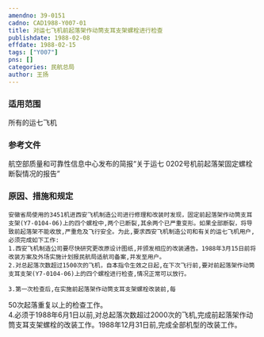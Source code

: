 ```yaml
---
amendno: 39-0151  
cadno: CAD1988-Y007-01  
title: 对运七飞机前起落架作动筒支耳支架螺栓进行检查  
publishdate: 1988-02-08  
effdate: 1988-02-15  
tags: ["Y007"]  
pns: []  
categories: 民航总局  
author: 王扬  
---
```

  
### 适用范围  
所有的运七飞机  
  
<!--more-->  
### 参考文件  
航空部质量和可靠性信息中心发布的简报“关于运七 0202号机前起落架固定螺栓断裂情况的报告”  
  
### 原因、措施和规定  
    安徽省局使用的3451机进西安飞机制造公司进行修理和改装时发现，固定前起落架作动筒支耳支架(Y7-0104-06)上的四个螺栓中,两个已断裂,其余两个已严重变形。如果全部断裂，将导致前起落架不能收放,严重危及飞行安全。为此,要求西安飞机制造公司和有关的运七飞机用户,必须完成如下工作:  
    1.西安飞机制造公司要尽快研究更改原设计图纸,并颁发相应的改装通告。1988年3月15日前将改装方案及外场实施计划报民航局适航司备案,并发至用户。  
    2.对总起落次数超过1500次的飞机，自本指令生效之日起,在下次飞行前,要对前起落架作动筒支耳支架(Y7-0104-06)上的四个螺栓进行检查,情况正常可以放行。  
  
    3.第一次检查后,在实施前起落架作动筒支耳支架螺栓改装前,每  
  
50次起落重复以上的检查工作。  
    4.必须于1988年6月1日以前,对总起落次数超过2000次的飞机,完成前起落架作动筒支耳支架螺栓的改装工作。1988年12月31日前,完成全部机型的改装工作。  
